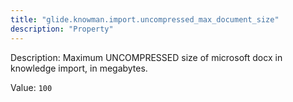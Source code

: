 ```yaml
---
title: "glide.knowman.import.uncompressed_max_document_size"
description: "Property"
---
```


Description: Maximum UNCOMPRESSED size of microsoft docx in knowledge import, in megabytes.

Value: `100`